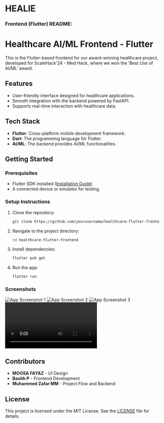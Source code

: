 # HEALIE

### **Frontend (Flutter) README:**

# Healthcare AI/ML Frontend - Flutter

This is the Flutter-based frontend for our award-winning healthcare project, developed for ScaleHack'24 - Med Hack, where we won the 'Best Use of AI/ML' award.

## Features

-   User-friendly interface designed for healthcare applications.
-   Smooth integration with the backend powered by FastAPI.
-   Supports real-time interaction with healthcare data.

## Tech Stack

-   **Flutter**: Cross-platform mobile development framework.
-   **Dart**: The programming language for Flutter.
-   **AI/ML**: The backend provides AI/ML functionalities.

## Getting Started

### Prerequisites

-   Flutter SDK installed ([Installation Guide](https://flutter.dev/docs/get-started/install))
-   A connected device or emulator for testing.

### Setup Instructions

1. Clone the repository:
    ```bash
    git clone https://github.com/yourusername/healthcare-flutter-frontend.git
    ```
2. Navigate to the project directory:
    ```bash
    cd healthcare-flutter-frontend
    ```
3. Install dependencies:
    ```bash
    flutter pub get
    ```
4. Run the app:
    ```bash
    flutter run
    ```

### Screenshots

![App Screenshot 1](./assets/readme/screenshot_1.jpeg)
![App Screenshot 2](./assets/readme/screenshot_2.jpeg)
![App Screenshot 3](./assets/readme/screenshot_3.jpeg)
![App Screen Record](./assets/readme/screen_record.mp4)


## Contributors

-   **MOOSA FAYAZ** - UI Design
-   **Basith P** - Frontend Development
-   **Muhammed Zafar MM** - Project Flow and Backend

## License

This project is licensed under the MIT License. See the [LICENSE](LICENSE) file for details.
